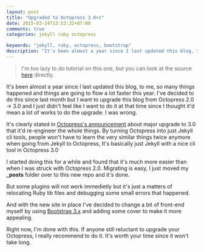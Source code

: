 ```yaml
---
layout: post
title: "Upgraded to Octopress 3.0rc"
date: 2015-03-24T13:53:32+07:00
comments: true
categories: jekyll ruby octopress

keywords: "jekyll, ruby, octopress, bootstrap"
description: "It's been almost a year since I last updated this blog, to me, so many things happened and things are going to flow a lot faster this year. I've decided to do this since last month but I want to upgrade this blog from Octopress 2.0 -> 3.0 and I just didn't feel like I want to do it at that time since I thought it'd mean a lot of works to do the upgrade...."
---
```


>I'm too lazy to do tutorial on this one, but you can look at the source [here](https://github.com/wittawasw/wittawasw.github.io/tree/source) directly.

It's been almost a year since I last updated this blog, to me, so many things happened and things are going to flow a lot faster this year. I've decided to do this since last month but I want to upgrade this blog from Octopress 2.0 -> 3.0 and I just didn't feel like I want to do it at that time since I thought it'd mean a lot of works to do the upgrade. I was wrong.

It's clearly stated in [Octopress's announcement](http://octopress.org/2015/01/15/octopress-3.0-is-coming/) about major upgrade to 3.0 that it'd re-engineer the whole things. By turning Octopress into just Jekyll cli tools, people won't have to learn the very similar things twice anymore when going from Jekyll to Octopress, It's basically just Jekyll with a nice cli tool in Octopress 3.0

I started doing this for a while and found that it's much more easier than when I was struck with Octopress 2.0. Migrating is easy, I just moved my **_posts** folder over to this new repo and it's done. 

But some plugins will not work immedietly but it's just a matters of relocating Ruby lib files and debugging some small errors that happened.

And with the new site in place I've decided to change a bit of front-end myself by using [Bootstrap 3.x](http://getbootstrap.com/) and adding some cover to make it more appealing.

Right now, I'm done with this. If anyone still reluctant to upgrade your Octopress, I really recommend to do it. It's worth your time since it won't take long.

